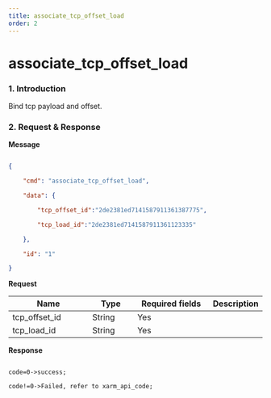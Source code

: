 ```yaml
---
title: associate_tcp_offset_load
order: 2
---
```

# associate\_tcp\_offset\_load



### 1. Introduction



Bind tcp payload and offset.



### 2. Request & Response



**Message**



```json

{

    "cmd": "associate_tcp_offset_load",

    "data": {

        "tcp_offset_id":"2de2381ed7141587911361387775",

        "tcp_load_id":"2de2381ed7141587911361123335"

    },

    "id": "1"

}

```

**Request**



<table data-full-width="true"><thead><tr><th width="151">Name</th><th width="79">Type</th><th width="146">Required fields</th><th>Description</th></tr></thead><tbody><tr><td>tcp_offset_id</td><td>String</td><td>Yes</td><td></td></tr><tr><td>tcp_load_id</td><td>String</td><td>Yes</td><td></td></tr></tbody></table>



**Response**

```

code=0->success;

code!=0->Failed, refer to xarm_api_code;

```


